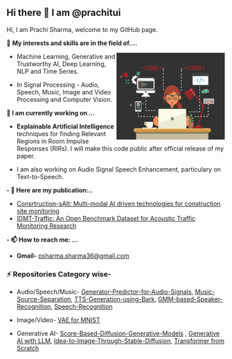## Hi there 👋 I am @prachitui
Hi, I am Prachi Sharma, welcome to my GitHub page.

👀 **My interests and skills are in the field of....**


<img align="right" width="250" height="200" src="https://github.com/prachitui/prachitui/blob/main/code.jpeg"> 

*  Machine Learning, Generative and Trustworthy AI, Deep Learning, NLP and Time Series.

* In Signal Processing - Audio, Speech, Music, Image and Video Processing and Computer Vision.

  
 **🔭 I am currently working on ...**
- **Explainable Artificial Intelligence** techniques for finding Relevant Regions in Room Impulse Responses (RIRs). I will make this code public after official release of my paper.
  
- I am also working on Audio Signal Speech Enhancement, particulary on Text-to-Speech.

 **- 🌱 Here are my publication:..**   
   - [Consrtruction-sAIt: Multi-modal AI driven technologies for construction site monitoring](https://pub.dega-akustik.de/DAGA_2022/data/articles/000201.pdf)
   - [IDMT-Traffic: An Open Benchmark Dataset for Acoustic Traffic Monitoring Research](https://arxiv.org/abs/2104.13620)


  
 **- 📫 How to reach me: ...**
  - **Gmail-** psharma.sharma36@gmail.com

### ⚡ Repositories Category wise-
 - Audio/Speech/Music- [Generator-Predictor-for-Audio-Signals](https://github.com/prachitui/Generator-Predictor-for-Audio-Signals-using-CNN),  [Music-Source-Separation](https://github.com/prachitui/Music_Source_Separation),  [TTS-Generation-using-Bark](https://github.com/prachitui/Text-to-Speech-Generation-using-Bark), [GMM-based-Speaker-Recognition](https://github.com/prachitui/GMM-based-Speaker-Recognition), [Speech-Recognition](https://github.com/prachitui/Speech-Recognition)

 - Image/Video- [VAE for MNIST](https://github.com/prachitui/VAE-for-Modified-National-Institute-of-Standards-and-Technology-database-MNIST-)
 - Generative AI-  [Score-Based-Diffusion-Generative-Models](https://github.com/prachitui/Score-Based-Diffusion-Generative-Models) , [Generative AI with LLM](https://github.com/prachitui/Generative-AI-with-LLM),  [Idea-to-Image-Through-Stable-Diffusion](https://github.com/prachitui/Idea-to-Image-through-Stable-Diffusion), [Transformer from Scratch](https://github.com/prachitui/Transformer-from-Scratch)


  
<!--
**prachitui/prachitui** is a ✨ _special_ ✨ repository because its `README.md` (this file) appears on your GitHub profile.

Here are some ideas to get you started:

- 🔭 I’m currently working on ...
- 🌱 I’m currently learning ...
- 👯 I’m looking to collaborate on ...
- 🤔 I’m looking for help with ...
- 💬 Ask me about ...
- 📫 How to reach me: ...
- 😄 Pronouns: ...
- ⚡ Fun fact: ...
-->
